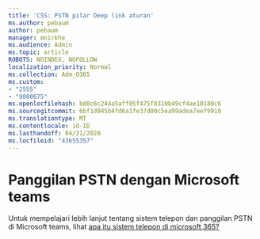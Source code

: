 ```yaml
---
title: 'CSS: PSTN pilar Deep link aturan'
ms.author: pebaum
author: pebaum
manager: mnirkhe
ms.audience: Admin
ms.topic: article
ROBOTS: NOINDEX, NOFOLLOW
localization_priority: Normal
ms.collection: Adm_O365
ms.custom:
- "2555"
- "9000675"
ms.openlocfilehash: bd0c6c244a5aff05f475f8310b49cf4ae10180c6
ms.sourcegitcommit: 6bf1d945b4fd6a1fe37d00c5ea99adea7eef9910
ms.translationtype: MT
ms.contentlocale: id-ID
ms.lasthandoff: 04/21/2020
ms.locfileid: "43655357"
---
```

# <a name="pstn-calling-with-microsoft-teams"></a>Panggilan PSTN dengan Microsoft teams

Untuk mempelajari lebih lanjut tentang sistem telepon dan panggilan PSTN di Microsoft teams, lihat [apa itu sistem telepon di microsoft 365?](https://docs.microsoft.com/microsoftteams/what-is-phone-system-in-office-365)